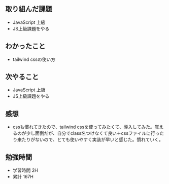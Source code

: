 ## 取り組んだ課題
- JavaScript 上級
 - JS上級課題をやる

## わかったこと
- tailwind cssの使い方

## 次やること
- JavaScript 上級
 - JS上級課題をやる

## 感想
- cssも慣れてきたので、tailwind cssを使ってみたくて、導入してみた。覚えるのが少し面倒だが、自分でclass名つけなくて良い＋cssファイルに行ったり来たりがないので、とても使いやすく実装が早いと感じた。慣れていく。

## 勉強時間
- 学習時間 2H
- 累計 167H
